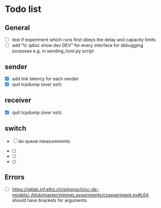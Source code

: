 # Todo list

## General

- [ ] test if experiment which runs first obeys the delay and capacity limits
- [ ] add "tc qdisc show dev DEV" for every interface for debugging purposes e.g. in sending_host.py script

## sender

- [x] add link latency for each sender
- [x] quit tcpdump (over ssh)

## receiver

- [x] quit tcpdump (over ssh)

## switch

- [ ] do queue measurements



- [ ] 
- [ ] 
- [ ] 

## Errors

- [ ] https://gitlab.inf.ethz.ch/simonsch/cc-de-models/-/blob/master/mininet_experiments/ccexperiment.py#L64 should have brackets for arguments